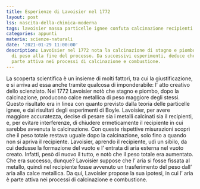 ```yaml
---
title: Esperienze di Lavoisier nel 1772
layout: post
lss: nascita-della-chimica-moderna
tags: lavoisier massa particelle ignee confuta calcinazione recipienti
categories: appunti
materia: scienze-naturali
date: '2021-01-29 11:00:00'
description: Lavoisier nel 1772 nota la calcinazione di stagno e piombo, e l' aumento
  di peso alla fine del processo. Da successivi esperimenti, deduce che l' aria è
  parte attiva nei processi di calcinazione e combustione.
---
```


La scoperta scientifica è un insieme di molti fattori, tra cui la giustificazione, e si arriva ad essa anche tramite qualcosa di imponderabile: l’ atto creativo dello scienziato. Nel 1772 Lavoisier notò che stagno e piombo, dopo la calcinazione, producono calce metallica di peso maggiore degli stessi. Questo risultato era in linea con quanto previsto dalla teoria delle particelle ignee, e dai risultati degli esperimenti di Boyle. Lavoisier, per avere maggiore accuratezza, decise di pesare sia i metalli calcinati sia il recipienti, e, per evitare interferenze, di chiudere ermeticamente il recipiente in cui sarebbe avvenuta la calcinazione. Con queste rispettive misurazioni scoprì che il peso totale restava uguale dopo la calcinazione, solo fino a quando non si apriva il recipiente. Lavoisier, aprendo il recipiente, udì un sibilo, da cui dedusse la formazione del vuoto e l’ entrata di aria esterna nel vuoto creato. Infatti, pesò di nuovo il tutto, e notò che il peso totale era aumentato. Che era successo, dunque? Lavoisier suppose che l’ aria si fosse fissata al metallo, quindi nel recipiente fosse avvenuto un trasferimento del peso dall’ aria alla calce metallica. Da qui, Lavoisier propose la sua ipotesi, in cui l’ aria è parte attiva nei processi di calcinazione e combustione.
